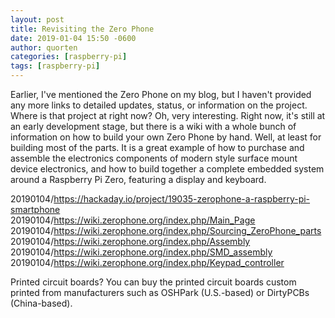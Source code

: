```yaml
---
layout: post
title: Revisiting the Zero Phone
date: 2019-01-04 15:50 -0600
author: quorten
categories: [raspberry-pi]
tags: [raspberry-pi]
---
```


Earlier, I've mentioned the Zero Phone on my blog, but I haven't
provided any more links to detailed updates, status, or information on
the project.  Where is that project at right now?  Oh, very
interesting.  Right now, it's still at an early development stage, but
there is a wiki with a whole bunch of information on how to build your
own Zero Phone by hand.  Well, at least for building most of the
parts.  It is a great example of how to purchase and assemble the
electronics components of modern style surface mount device
electronics, and how to build together a complete embedded system
around a Raspberry Pi Zero, featuring a display and keyboard.

20190104/https://hackaday.io/project/19035-zerophone-a-raspberry-pi-smartphone  
20190104/https://wiki.zerophone.org/index.php/Main_Page  
20190104/https://wiki.zerophone.org/index.php/Sourcing_ZeroPhone_parts  
20190104/https://wiki.zerophone.org/index.php/Assembly  
20190104/https://wiki.zerophone.org/index.php/SMD_assembly  
20190104/https://wiki.zerophone.org/index.php/Keypad_controller

Printed circuit boards?  You can buy the printed circuit boards custom
printed from manufacturers such as OSHPark (U.S.-based) or DirtyPCBs
(China-based).
